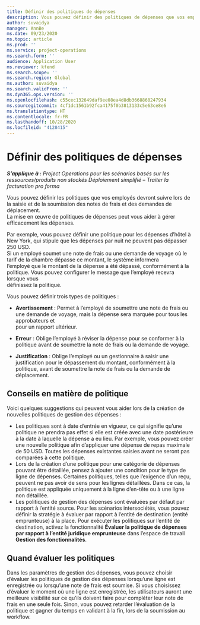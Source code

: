 ```yaml
---
title: Définir des politiques de dépenses
description: Vous pouvez définir des politiques de dépenses que vos employés devront suivre lors de la saisie et de la soumission des notes de frais et des demandes de déplacement.
author: suvaidya
manager: AnnBe
ms.date: 09/23/2020
ms.topic: article
ms.prod: ''
ms.service: project-operations
ms.search.form: ''
audience: Application User
ms.reviewer: kfend
ms.search.scope: ''
ms.search.region: Global
ms.author: suvaidya
ms.search.validFrom: ''
ms.dyn365.ops.version: ''
ms.openlocfilehash: c55cec132649daf9ee08ea4d8db3668860247934
ms.sourcegitcommit: 4cf1dc1561b92fca4175f0b3813133c5e63ce8e6
ms.translationtype: HT
ms.contentlocale: fr-FR
ms.lasthandoff: 10/28/2020
ms.locfileid: "4128415"
---
```

# <a name="define-expense-policies"></a>Définir des politiques de dépenses

_**S’applique à :** Project Operations pour les scénarios basés sur les ressources/produits non stockés Déploiement simplifié – Traiter la facturation pro forma_

Vous pouvez définir les politiques que vos employés devront suivre lors de la saisie et de la soumission des notes de frais et des demandes de déplacement.         
La mise en œuvre de politiques de dépenses peut vous aider à gérer efficacement les dépenses.         

Par exemple, vous pouvez définir une politique pour les dépenses d’hôtel à New York, qui stipule que les dépenses par nuit ne peuvent pas dépasser 250 USD.       
Si un employé soumet une note de frais ou une demande de voyage où le tarif de la chambre dépasse ce montant, le système informera         
l’employé que le montant de la dépense a été dépassé, conformément à la politique. Vous pouvez configurer le message que l’employé recevra lorsque vous        
définissez la politique.      
        
Vous pouvez définir trois types de politiques :         
        
- **Avertissement** : Permet à l’employé de soumettre une note de frais ou une demande de voyage, mais la dépense sera marquée pour tous les approbateurs et         
  pour un rapport ultérieur.        

- **Erreur** : Oblige l’employé à réviser la dépense pour se conformer à la politique avant de soumettre la note de frais ou la demande de voyage.        
 
 - **Justification** : Oblige l’employé ou un gestionnaire à saisir une justification pour le dépassement du montant, conformément à la politique, avant de soumettre la note de frais ou la demande de déplacement.        

## <a name="policy-tips"></a>Conseils en matière de politique
Voici quelques suggestions qui peuvent vous aider lors de la création de nouvelles politiques de gestion des dépenses : 

- Les politiques sont à date d’entrée en vigueur, ce qui signifie qu’une politique ne prendra pas effet si elle est créée avec une date postérieure à la date à laquelle la dépense a eu lieu. Par exemple, vous pouvez créer une nouvelle politique afin d’appliquer une dépense de repas maximale de 50 USD. Toutes les dépenses existantes saisies avant ne seront pas comparées à cette politique.
- Lors de la création d’une politique pour une catégorie de dépenses pouvant être détaillée, pensez à ajouter une condition pour le type de ligne de dépenses. Certaines politiques, telles que l’exigence d’un reçu, peuvent ne pas avoir de sens pour les lignes détaillées. Dans ce cas, la politique est appliquée uniquement à la ligne d’en-tête ou à une ligne non détaillée. 
- Les politiques de gestion des dépenses sont évaluées par défaut par rapport à l’entité source. Pour les scénarios intersociétés, vous pouvez définir la stratégie à évaluer par rapport à l’entité de destination (entité emprunteuse) à la place. Pour exécuter les politiques sur l’entité de destination, activez la fonctionnalité **Évaluer la politique de dépenses par rapport à l’entité juridique emprunteuse** dans l’espace de travail **Gestion des fonctionnalités**.

## <a name="when-to-evaluate-policies"></a>Quand évaluer les politiques

Dans les paramètres de gestion des dépenses, vous pouvez choisir d’évaluer les politiques de gestion des dépenses lorsqu’une ligne est enregistrée ou lorsqu’une note de frais est soumise. Si vous choisissez d’évaluer le moment où une ligne est enregistrée, les utilisateurs auront une meilleure visibilité sur ce qu’ils doivent faire pour compléter leur note de frais en une seule fois. Sinon, vous pouvez retarder l’évaluation de la politique et gagner du temps en validant à la fin, lors de la soumission au workflow.
